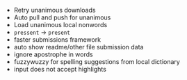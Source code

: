 - Retry unanimous downloads
- Auto pull and push for unanimous
- Load unanimous local nonwords
- `pressent` -> `present`
- faster submissions framework
 - auto show readme/other file submission data
- ignore apostrophe in words
- fuzzywuzzy for spelling suggestions from local dictionary
- input does not accept highlights
